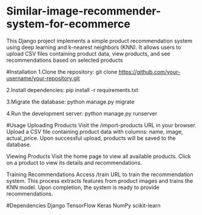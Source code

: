 # Similar-image-recommender-system-for-ecommerce
This Django project implements a simple product recommendation system using deep learning and k-nearest neighbors (KNN). It allows users to upload CSV files containing product data, view products, and see recommendations based on selected products

#Installation
1.Clone the repository: git clone https://github.com/your-username/your-repository.git

2.Install dependencies: pip install -r requirements.txt

3.Migrate the database: python manage.py migrate

4.Run the development server: python manage.py runserver


#Usage
Uploading Products
Visit the /import-products URL in your browser.
Upload a CSV file containing product data with columns: name, image, actual_price.
Upon successful upload, products will be saved to the database.

Viewing Products
Visit the home page to view all available products.
Click on a product to view its details and recommendations.

Training Recommendations
Access /train URL to train the recommendation system.
This process extracts features from product images and trains the KNN model.
Upon completion, the system is ready to provide recommendations.

#Dependencies
Django
TensorFlow
Keras
NumPy
scikit-learn
